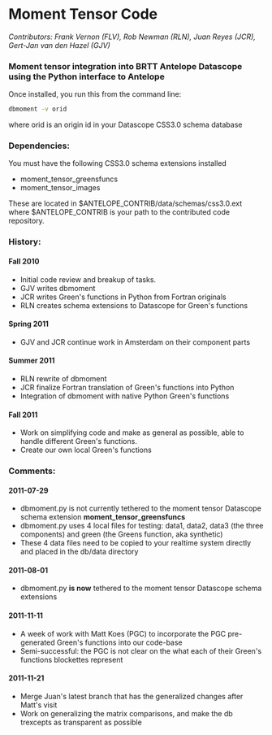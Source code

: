 # Moment Tensor Code
*Contributors: Frank Vernon (FLV), Rob Newman (RLN), Juan Reyes (JCR), Gert-Jan van den Hazel (GJV)*

### Moment tensor integration into BRTT Antelope Datascope using the Python interface to Antelope
Once installed, you run this from the command line:

```bash
dbmoment -v orid
```
where orid is an origin id in your Datascope CSS3.0 schema database

### Dependencies:
You must have the following CSS3.0 schema extensions installed

* moment_tensor_greensfuncs
* moment_tensor_images

These are located in $ANTELOPE_CONTRIB/data/schemas/css3.0.ext
where $ANTELOPE_CONTRIB is your path to the contributed code repository.

### History:

#### Fall 2010
* Initial code review and breakup of tasks. 
* GJV writes dbmoment
* JCR writes Green's functions in Python from Fortran originals
* RLN creates schema extensions to Datascope for Green's functions

#### Spring 2011
* GJV and JCR continue work in Amsterdam on their component parts

#### Summer 2011
* RLN rewrite of dbmoment
* JCR finalize Fortran translation of Green's functions into Python
* Integration of dbmoment with native Python Green's functions

#### Fall 2011
* Work on simplifying code and make as general as possible,
able to handle different Green's functions.
* Create our own local Green's functions

### Comments:
#### 2011-07-29
* dbmoment.py is not currently tethered to the moment tensor Datascope
schema extension __moment_tensor_greensfuncs__
* dbmoment.py uses 4 local files for testing: data1, data2, data3
(the three components) and green (the Greens function, aka synthetic)
* These 4 data files need to be copied to your realtime system
directly and placed in the db/data directory

#### 2011-08-01
* dbmoment.py __is now__ tethered to the moment tensor Datascope schema extensions

#### 2011-11-11
* A week of work with Matt Koes (PGC) to incorporate the PGC
pre-generated Green's functions into our code-base
* Semi-successful: the PGC is not clear on the what each of their
Green's functions blockettes represent

#### 2011-11-21
* Merge Juan's latest branch that has the generalized changes after
Matt's visit
* Work on generalizing the matrix comparisons, and make the db trexcepts
as transparent as possible
